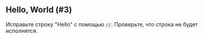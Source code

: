 ## Hello, World (#3)

Исправьте строку "Hello" с помощью `//`.
Проверьте, что строка не будет исполнятся.
